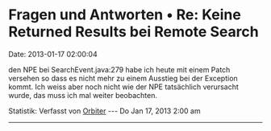 Fragen und Antworten • Re: Keine Returned Results bei Remote Search
===================================================================

Date: 2013-01-17 02:00:04

den NPE bei SearchEvent.java:279 habe ich heute mit einem Patch versehen
so dass es nicht mehr zu einem Ausstieg bei der Exception kommt. Ich
weiss aber noch nicht wie der NPE tatsächlich verursacht wurde, das muss
ich mal weiter beobachten.

Statistik: Verfasst von
[Orbiter](http://forum.yacy-websuche.de/memberlist.php?mode=viewprofile&u=2)
--- Do Jan 17, 2013 2:00 am

------------------------------------------------------------------------
